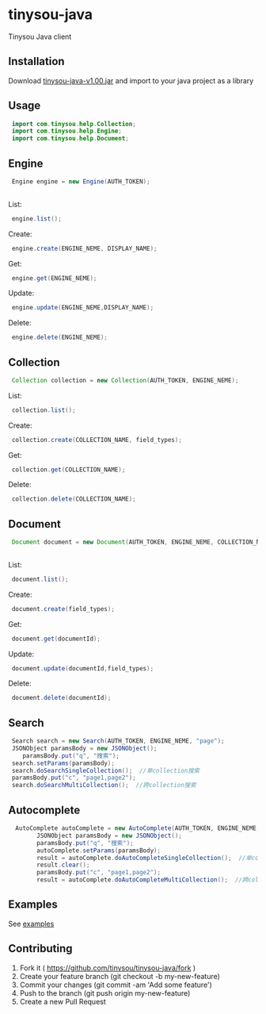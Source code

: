 # tinysou-java

Tinysou Java client

## Installation

Download [tinysou-java-v1.00.jar](https://github.com/wangyeming/tinysou-java/tree/develop/jar) and import to your java project as a library

## Usage

```java
 import com.tinysou.help.Collection;
 import com.tinysou.help.Engine;
 import com.tinysou.help.Document;
```

## Engine
```java
 Engine engine = new Engine(AUTH_TOKEN);
 
```
List:
```java
 engine.list();
```

Create:
```java
 engine.create(ENGINE_NEME, DISPLAY_NAME);
```

Get:
```java
 engine.get(ENGINE_NEME);
```

Update:
```java
 engine.update(ENGINE_NEME,DISPLAY_NAME);
```

Delete:
```java
 engine.delete(ENGINE_NEME);
```

## Collection

```java
 Collection collection = new Collection(AUTH_TOKEN, ENGINE_NEME);
```

List:
```java
 collection.list();
```

Create:
```java
 collection.create(COLLECTION_NAME, field_types);
```

Get:
```java
 collection.get(COLLECTION_NAME);
```

Delete:
```java
 collection.delete(COLLECTION_NAME);
```

## Document

```java
 Document document = new Document(AUTH_TOKEN, ENGINE_NEME, COLLECTION_NAME);
 
```
List:
```java
 document.list();
```

Create:
```java
 document.create(field_types);
```

Get:
```java
 document.get(documentId);
```

Update:
```java
 document.update(documentId,field_types);
```

Delete:
```java
 document.delete(documentId);
```

## Search
```java
 Search search = new Search(AUTH_TOKEN, ENGINE_NEME, "page");
 JSONObject paramsBody = new JSONObject();
	paramsBody.put("q", "搜索");
 search.setParams(paramsBody);
 search.doSearchSingleCollection();  //单collection搜索
 paramsBody.put("c", "page1,page2");
 search.doSearchMultiCollection();  //跨collection搜索
```

## Autocomplete
```java
  AutoComplete autoComplete = new AutoComplete(AUTH_TOKEN, ENGINE_NEME, "page");
		JSONObject paramsBody = new JSONObject();
		paramsBody.put("q", "搜索");
		autoComplete.setParams(paramsBody);
		result = autoComplete.doAutoCompleteSingleCollection();  //单collection自动补全
		result.clear();
		paramsBody.put("c", "page1,page2");
		result = autoComplete.doAutoCompleteMultiCollection();  //跨collection自动补全
```

## Examples
See [examples](https://github.com/wangyeming/tinysou-java/tree/develop/examples)

## Contributing
1. Fork it ( https://github.com/tinysou/tinysou-java/fork )
2. Create your feature branch (git checkout -b my-new-feature)
3. Commit your changes (git commit -am 'Add some feature')
4. Push to the branch (git push origin my-new-feature)
5. Create a new Pull Request
